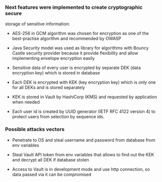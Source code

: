 ### Next features were implemented to create cryptographic secure
storage of sensitive information:

* AES-256 in GCM algorithm was chosen for encryption as one of the
  best-practise algorithm and recommended by OWASP
  
* Java Security model was used as library for algorithms 
  with Bouncy Castle security provider because it provide flexibility
  and allow implementing envelope encryption easily
  
* Sensitive data of every user 
  is encrypted by separate DEK (data encryption key)
  which is stored in database
  
* Each DEK is encrypted with KEK (key encryption key) which
  is only one for all DEKs and is stored separately
  
* KEK is stored in Vault by HashiCorp (KMS) and requested by application
  when needed
  
* Each user id is created by UUID generator (IETF RFC 4122 version 4)
  to protect users from selection by sequence ids.
  
### Possible attacks vectors

* Penetrate to OS and steal username and password
  from database from env variables
  
* Steal Vault API token from env variables
  that allows to find out the KEK and decrypt all
  DEK if database stolen
  
* Access to Vault is in development mode and use
  http connection, so data passed via it can be compromised
  
